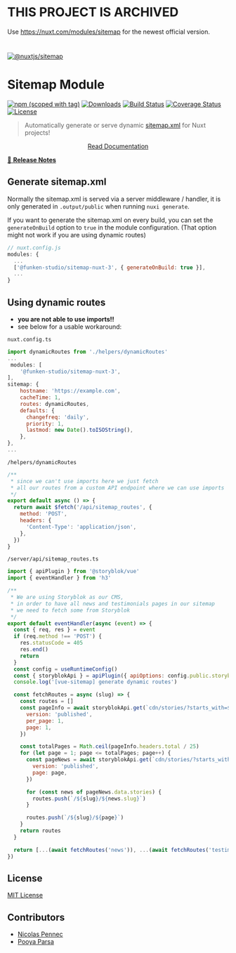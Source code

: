 # THIS PROJECT IS ARCHIVED
Use https://nuxt.com/modules/sitemap for the newest official version.
#
#
#



[![@nuxtjs/sitemap](docs/static/preview.png)](https://sitemap.nuxtjs.org)

# Sitemap Module

[![npm (scoped with tag)](https://img.shields.io/npm/v/@funken-studio/sitemap-nuxt-3/latest?style=flat-square)](https://www.npmjs.com/package/@funken-studio/sitemap-nuxt-3)
[![Downloads](https://img.shields.io/npm/dw/@funken-studio/sitemap-nuxt-3?style=flat-square)](https://www.npmjs.com/package/@funken-studio/sitemap-nuxt-3)
[![Build Status](https://img.shields.io/circleci/project/github/nuxt-community/sitemap-module?style=flat-square)](https://app.circleci.com/pipelines/github/nuxt-community/sitemap-module)
[![Coverage Status](https://img.shields.io/codecov/c/github/nuxt-community/sitemap-module?style=flat-square)](https://codecov.io/gh/nuxt-community/sitemap-module)
[![License](https://img.shields.io/npm/l/@nuxtjs/sitemap?style=flat-square)](http://standardjs.com)

> Automatically generate or serve dynamic [sitemap.xml](https://www.sitemaps.org/protocol.html) for Nuxt projects!

<p align="center">
  <a href="https://sitemap.nuxtjs.org">Read Documentation</a>
</p>

[📖 **Release Notes**](./CHANGELOG.md)


## Generate sitemap.xml
Normally the sitemap.xml is served via a server middleware / handler, it is only generated in `.output/public` when running `nuxi generate`.

If you want to generate the sitemap.xml on every build, you can set the `generateOnBuild` option to `true` in the module configuration.
(That option might not work if you are using dynamic routes)

```js
// nuxt.config.js
modules: {
  ...
  ['@funken-studio/sitemap-nuxt-3', { generateOnBuild: true }],
  ...
}
```

## Using dynamic routes
- **you are not able to use imports!!**
- see below for a usable workaround:

`nuxt.config.ts`
```js
import dynamicRoutes from './helpers/dynamicRoutes'
...
 modules: [
    '@funken-studio/sitemap-nuxt-3',
],
sitemap: {
    hostname: 'https://example.com', 
    cacheTime: 1,
    routes: dynamicRoutes,
    defaults: {
      changefreq: 'daily',
      priority: 1,
      lastmod: new Date().toISOString(),
    },
},
...
```

`/helpers/dynamicRoutes`
```js
/**
 * since we can't use imports here we just fetch
 * all our routes from a custom API endpoint where we can use imports
 */
export default async () => {
  return await $fetch('/api/sitemap_routes', {
    method: 'POST',
    headers: {
      'Content-Type': 'application/json',
    },
  })
}

```

`/server/api/sitemap_routes.ts`
```js
import { apiPlugin } from '@storyblok/vue'
import { eventHandler } from 'h3'

/**
 * We are using Storyblok as our CMS,
 * in order to have all news and testimonials pages in our sitemap
 * we need to fetch some from Storyblok
 */
export default eventHandler(async (event) => {
  const { req, res } = event
  if (req.method !== 'POST') {
    res.statusCode = 405
    res.end()
    return
  }
  const config = useRuntimeConfig()
  const { storyblokApi } = apiPlugin({ apiOptions: config.public.storyblok })
  console.log('[vue-sitemap] generate dynamic routes')

  const fetchRoutes = async (slug) => {
    const routes = []
    const pageInfo = await storyblokApi.get(`cdn/stories/?starts_with=${slug}`, {
      version: 'published',
      per_page: 1,
      page: 1,
    })

    const totalPages = Math.ceil(pageInfo.headers.total / 25)
    for (let page = 1; page <= totalPages; page++) {
      const pageNews = await storyblokApi.get(`cdn/stories/?starts_with=${slug}`, {
        version: 'published',
        page: page,
      })

      for (const news of pageNews.data.stories) {
        routes.push(`/${slug}/${news.slug}`)
      }

      routes.push(`/${slug}/${page}`)
    }
    return routes
  }

  return [...(await fetchRoutes('news')), ...(await fetchRoutes('testimonials'))]
})
```

## License

[MIT License](./LICENSE)

## Contributors

- [Nicolas Pennec](https://github.com/NicoPennec)
- [Pooya Parsa](https://github.com/pi0)
